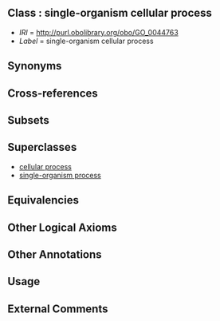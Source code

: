 
## Class : single-organism cellular process

 * *IRI* = http://purl.obolibrary.org/obo/GO_0044763
 * *Label* = single-organism cellular process

## Synonyms


## Cross-references


## Subsets


## Superclasses

 * [cellular process](../../GO/87/GO_0009987.md)
 * [single-organism process](../../GO/99/GO_0044699.md)

## Equivalencies


## Other Logical Axioms


## Other Annotations


## Usage


## External Comments

